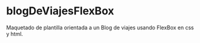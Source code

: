 # blogDeViajesFlexBox
Maquetado de plantilla orientada a un Blog de viajes  usando FlexBox en css y html.
